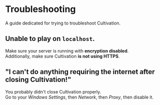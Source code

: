 # Troubleshooting
A guide dedicated for trying to troubleshoot Cultivation.

## Unable to play on `localhost`.
Make sure your server is running with **encryption disabled**.\
Additionally, make sure Cultivation **is not using HTTPS**.

## "I can't do anything requiring the internet after closing Cultivation!"
You probably didn't close Cultivation properly.\
Go to your *Windows Settings*, then *Network*, then *Proxy*, then disable it.